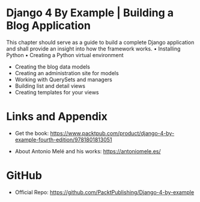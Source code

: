 # Django 4 By Example | Building a Blog Application

This chapter should serve as a guide to build a complete Django application and shall provide an insight into how the framework works.
• Installing Python
• Creating a Python virtual environment
* Creating the blog data models
* Creating an administration site for models
* Working with QuerySets and managers
* Building list and detail views
* Creating templates for your views

Links and Appendix
========================================================

- Get the book: https://www.packtpub.com/product/django-4-by-example-fourth-edition/9781801813051

- About Antonio Melé and his works: https://antoniomele.es/

GitHub
========================================================

- Official Repo: https://github.com/PacktPublishing/Django-4-by-example
